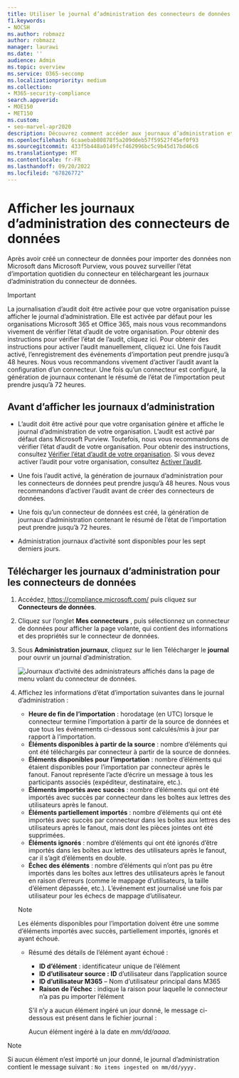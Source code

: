 ```yaml
---
title: Utiliser le journal d’administration des connecteurs de données pour afficher l’état de l’importation de données
f1.keywords:
- NOCSH
ms.author: robmazz
author: robmazz
manager: laurawi
ms.date: ''
audience: Admin
ms.topic: overview
ms.service: O365-seccomp
ms.localizationpriority: medium
ms.collection:
- M365-security-compliance
search.appverid:
- MOE150
- MET150
ms.custom:
- seo-marvel-apr2020
description: Découvrez comment accéder aux journaux d’administration et les afficher pour les connecteurs de données afin d’obtenir des informations d’état pour les données importées par le connecteur.
ms.openlocfilehash: 6caaebab80878f5a209ddeb57f59527f45ef0f93
ms.sourcegitcommit: 433f5b448a0149fcf462996bc5c9b45d17bd46c6
ms.translationtype: MT
ms.contentlocale: fr-FR
ms.lasthandoff: 09/20/2022
ms.locfileid: "67826772"
---
```

# <a name="view-admin-logs-for-data-connectors"></a>Afficher les journaux d’administration des connecteurs de données

Après avoir créé un connecteur de données pour importer des données non Microsoft dans Microsoft Purview, vous pouvez surveiller l’état d’importation quotidien du connecteur en téléchargeant les journaux d’administration du connecteur de données.

> [!IMPORTANT]
> La journalisation d’audit doit être activée pour que votre organisation puisse afficher le journal d’administration. Elle est activée par défaut pour les organisations Microsoft 365 et Office 365, mais nous vous recommandons vivement de vérifier l’état d’audit de votre organisation. Pour obtenir des instructions pour vérifier l’état de l’audit, cliquez ici. Pour obtenir des instructions pour activer l’audit manuellement, cliquez ici. Une fois l’audit activé, l’enregistrement des événements d’importation peut prendre jusqu’à 48 heures. Nous vous recommandons vivement d’activer l’audit avant la configuration d’un connecteur. Une fois qu’un connecteur est configuré, la génération de journaux contenant le résumé de l’état de l’importation peut prendre jusqu’à 72 heures.

## <a name="before-you-view-admin-logs"></a>Avant d’afficher les journaux d’administration

- L’audit doit être activé pour que votre organisation génère et affiche le journal d’administration de votre organisation. L’audit est activé par défaut dans Microsoft Purview. Toutefois, nous vous recommandons de vérifier l’état d’audit de votre organisation. Pour obtenir des instructions, consultez [Vérifier l’état d’audit de votre organisation](turn-audit-log-search-on-or-off.md#verify-the-auditing-status-for-your-organization). Si vous devez activer l’audit pour votre organisation, consultez [Activer l’audit](turn-audit-log-search-on-or-off.md#turn-on-auditing).

- Une fois l’audit activé, la génération de journaux d’administration pour les connecteurs de données peut prendre jusqu’à 48 heures. Nous vous recommandons d’activer l’audit avant de créer des connecteurs de données.

- Une fois qu’un connecteur de données est créé, la génération de journaux d’administration contenant le résumé de l’état de l’importation peut prendre jusqu’à 72 heures.

- Administration journaux d’activité sont disponibles pour les sept derniers jours.

## <a name="download-admin-logs-for-data-connectors"></a>Télécharger les journaux d’administration pour les connecteurs de données

1. Accédez, <https://compliance.microsoft.com/> puis cliquez sur **Connecteurs de données**.

2. Cliquez sur l’onglet **Mes connecteurs** , puis sélectionnez un connecteur de données pour afficher la page volante, qui contient des informations et des propriétés sur le connecteur de données.

3. Sous **Administration journaux**, cliquez sur le lien Télécharger le **journal** pour ouvrir un journal d’administration.

   ![Journaux d’activité des administrateurs affichés dans la page de menu volant du connecteur de données.](..\media\Data-connector-admin-logs1.png)

4. Affichez les informations d’état d’importation suivantes dans le journal d’administration :

    - **Heure de fin de l’importation** : horodatage (en UTC) lorsque le connecteur termine l’importation à partir de la source de données et que tous les événements ci-dessous sont calculés/mis à jour par rapport à l’importation.
    - **Éléments disponibles à partir de la source** : nombre d’éléments qui ont été téléchargés par connecteur à partir de la source de données.
    - **Éléments disponibles pour l’importation** : nombre d’éléments qui étaient disponibles pour l’importation par connecteur après le fanout. Fanout représente l’acte d’écrire un message à tous les participants associés (expéditeur, destinataire, etc.).
    - **Éléments importés avec succès** : nombre d’éléments qui ont été importés avec succès par connecteur dans les boîtes aux lettres des utilisateurs après le fanout.
    - **Éléments partiellement importés** : nombre d’éléments qui ont été importés avec succès par connecteur dans les boîtes aux lettres des utilisateurs après le fanout, mais dont les pièces jointes ont été supprimées.
    - **Éléments ignorés** : nombre d’éléments qui ont été ignorés d’être importés dans les boîtes aux lettres des utilisateurs après le fanout, car il s’agit d’éléments en double.
    - **Échec des éléments** : nombre d’éléments qui n’ont pas pu être importés dans les boîtes aux lettres des utilisateurs après le fanout en raison d’erreurs (comme le mappage d’utilisateurs, la taille d’élément dépassée, etc.). L’événement est journalisé une fois par utilisateur pour les échecs de mappage d’utilisateur.

    > [!NOTE]
    > Les éléments disponibles pour l’importation doivent être une somme d’éléments importés avec succès, partiellement importés, ignorés et ayant échoué.

    - Résumé des détails de l’élément ayant échoué :
      - **ID d’élément** : identificateur unique de l’élément
      - **ID d’utilisateur source : ID** d’utilisateur dans l’application source
      - **ID d’utilisateur M365** – Nom d’utilisateur principal dans M365
      - **Raison de l’échec** : indique la raison pour laquelle le connecteur n’a pas pu importer l’élément

      S’il n’y a aucun élément ingéré un jour donné, le message ci-dessous est présent dans le fichier journal :

      Aucun élément ingéré à la date en *mm/dd/aaaa*.

> [!NOTE]
> Si aucun élément n’est importé un jour donné, le journal d’administration contient le message suivant : `No items ingested on mm/dd/yyyy.`
